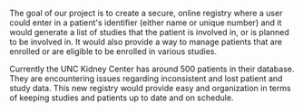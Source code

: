 The goal of our project is to create a secure, online registry where a user could enter in a patient's identifier (either name or unique number) and it would generate a list of studies that the patient is involved in, or is planned to be involved in. It would also provide a way to manage patients that are enrolled or are eligible to be enrolled in various studies.

Currently the UNC Kidney Center has around 500 patients in their database. They are encountering issues regarding inconsistent and lost patient and study data. This new registry would provide easy and organization in terms of keeping studies and patients up to date and on schedule.
